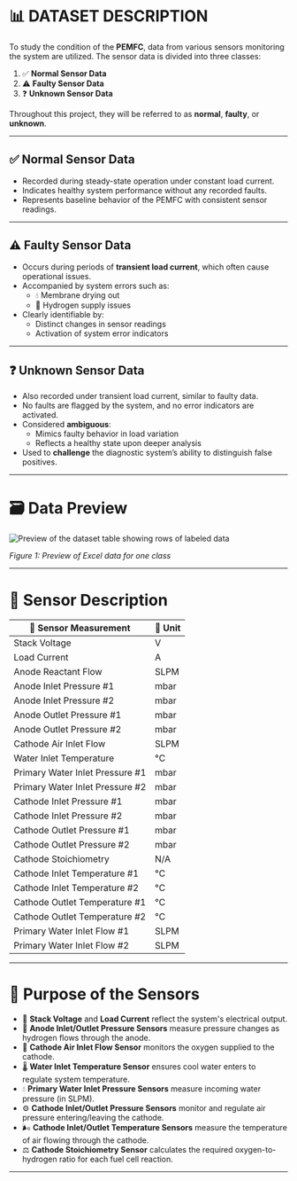 # 📊 DATASET DESCRIPTION

To study the condition of the **PEMFC**, data from various sensors monitoring the system are utilized. The sensor data is divided into three classes:

1. ✅ **Normal Sensor Data**
2. ⚠️ **Faulty Sensor Data**
3. ❓ **Unknown Sensor Data**

Throughout this project, they will be referred to as **normal**, **faulty**, or **unknown**.

---

## ✅ Normal Sensor Data

- Recorded during steady-state operation under constant load current.  
- Indicates healthy system performance without any recorded faults.  
- Represents baseline behavior of the PEMFC with consistent sensor readings.

---

## ⚠️ Faulty Sensor Data

- Occurs during periods of **transient load current**, which often cause operational issues.
- Accompanied by system errors such as:
  - 💧 Membrane drying out  
  - 🔋 Hydrogen supply issues  
- Clearly identifiable by:
  - Distinct changes in sensor readings  
  - Activation of system error indicators

---

## ❓ Unknown Sensor Data

- Also recorded under transient load current, similar to faulty data.  
- No faults are flagged by the system, and no error indicators are activated.  
- Considered **ambiguous**:
  - Mimics faulty behavior in load variation  
  - Reflects a healthy state upon deeper analysis  
- Used to **challenge** the diagnostic system’s ability to distinguish false positives.

---

# 🗃️ Data Preview


![Preview of the dataset table showing rows of labeled data](https://github.com/user-attachments/assets/05711649-3494-4b0d-b4ba-092a8337b3fe)

*Figure 1: Preview of Excel data for one class*

---

# 🧪 Sensor Description

| 🧾 **Sensor Measurement**          | 📐 **Unit** |
|-----------------------------------|-------------|
| Stack Voltage                     | V           |
| Load Current                      | A           |
| Anode Reactant Flow               | SLPM        |
| Anode Inlet Pressure #1           | mbar        |
| Anode Inlet Pressure #2           | mbar        |
| Anode Outlet Pressure #1          | mbar        |
| Anode Outlet Pressure #2          | mbar        |
| Cathode Air Inlet Flow            | SLPM        |
| Water Inlet Temperature           | °C          |
| Primary Water Inlet Pressure #1   | mbar        |
| Primary Water Inlet Pressure #2   | mbar        |
| Cathode Inlet Pressure #1         | mbar        |
| Cathode Inlet Pressure #2         | mbar        |
| Cathode Outlet Pressure #1        | mbar        |
| Cathode Outlet Pressure #2        | mbar        |
| Cathode Stoichiometry             | N/A         |
| Cathode Inlet Temperature #1      | °C          |
| Cathode Inlet Temperature #2      | °C          |
| Cathode Outlet Temperature #1     | °C          |
| Cathode Outlet Temperature #2     | °C          |
| Primary Water Inlet Flow #1       | SLPM        |
| Primary Water Inlet Flow #2       | SLPM        |

---

# 🎯 Purpose of the Sensors

- 🔌 **Stack Voltage** and **Load Current** reflect the system's electrical output.
- 🧪 **Anode Inlet/Outlet Pressure Sensors** measure pressure changes as hydrogen flows through the anode.
- 💨 **Cathode Air Inlet Flow Sensor** monitors the oxygen supplied to the cathode.
- 🌡️ **Water Inlet Temperature Sensor** ensures cool water enters to regulate system temperature.
- 💧 **Primary Water Inlet Pressure Sensors** measure incoming water pressure (in SLPM).
- ⚙️ **Cathode Inlet/Outlet Pressure Sensors** monitor and regulate air pressure entering/leaving the cathode.
- 🌬️ **Cathode Inlet/Outlet Temperature Sensors** measure the temperature of air flowing through the cathode.
- ⚖️ **Cathode Stoichiometry Sensor** calculates the required oxygen-to-hydrogen ratio for each fuel cell reaction.

---

